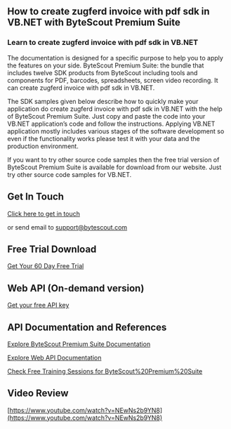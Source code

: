## How to create zugferd invoice with pdf sdk in VB.NET with ByteScout Premium Suite

### Learn to create zugferd invoice with pdf sdk in VB.NET

The documentation is designed for a specific purpose to help you to apply the features on your side. ByteScout Premium Suite: the bundle that includes twelve SDK products from ByteScout including tools and components for PDF, barcodes, spreadsheets, screen video recording. It can create zugferd invoice with pdf sdk in VB.NET.

The SDK samples given below describe how to quickly make your application do create zugferd invoice with pdf sdk in VB.NET with the help of ByteScout Premium Suite. Just copy and paste the code into your VB.NET application’s code and follow the instructions. Applying VB.NET application mostly includes various stages of the software development so even if the functionality works please test it with your data and the production environment.

If you want to try other source code samples then the free trial version of ByteScout Premium Suite is available for download from our website. Just try other source code samples for VB.NET.

## Get In Touch

[Click here to get in touch](https://bytescout.zendesk.com/hc/en-us/requests/new?subject=ByteScout%20Premium%20Suite%20Question)

or send email to [support@bytescout.com](mailto:support@bytescout.com?subject=ByteScout%20Premium%20Suite%20Question) 

## Free Trial Download

[Get Your 60 Day Free Trial](https://bytescout.com/download/web-installer?utm_source=github-readme)

## Web API (On-demand version)

[Get your free API key](https://pdf.co/documentation/api?utm_source=github-readme)

## API Documentation and References

[Explore ByteScout Premium Suite Documentation](https://bytescout.com/documentation/index.html?utm_source=github-readme)

[Explore Web API Documentation](https://pdf.co/documentation/api?utm_source=github-readme)

[Check Free Training Sessions for ByteScout%20Premium%20Suite](https://academy.bytescout.com/)

## Video Review

[https://www.youtube.com/watch?v=NEwNs2b9YN8](https://www.youtube.com/watch?v=NEwNs2b9YN8)